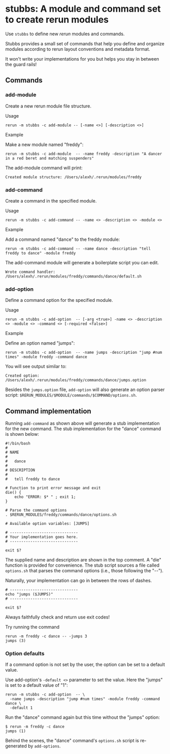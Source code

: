 # stubbs: A module and command set to create rerun modules

Use `stubbs` to define new *rerun* modules and commands.

Stubbs provides a small set of commands that 
help you define and organize modules according to
rerun layout conventions and metadata format. 

It won't write your implementations for you but
helps you stay in between the guard rails!

## Commands

### add-module

Create a new rerun module file structure.

Usage

    rerun -m stubbs -c add-module -- [-name <>] [-description <>]
    
Example

Make a new module named "freddy":

    rerun -m stubbs -c add-module  -- -name freddy -description "A dancer in a red beret and matching suspenders"

The add-module command will print:

    Created module structure: /Users/alexh/.rerun/modules/freddy

### add-command

Create a command in the specified module.

Usage

    rerun -m stubbs -c add-command -- -name <> -description <> -module <>

Example

Add a command named "dance" to the freddy module:

    rerun -m stubbs -c add-command -- -name dance -description "tell freddy to dance" -module freddy

The add-command module will generate a boilerplate script you can edit.

    Wrote command handler: /Users/alexh/.rerun/modules/freddy/commands/dance/default.sh

### add-option

Define a command option for the specified module.

Usage

    rerun -m stubbs -c add-option  -- [-arg <true>] -name <> -description <> -module <> -command <> [-required <false>]

Example

Define an option named "jumps":

    rerun -m stubbs -c add-option  -- -name jumps -description "jump #num times" -module freddy -command dance

You will see output similar to:

    Created option: /Users/alexh/.rerun/modules/freddy/commands/dance/jumps.option

Besides the `jumps.option` file, `add-option` will also generate an
option parser script: `$RERUN_MODULES/$MODULE/commands/$COMMAND/options.sh`.

## Command implementation

Running `add-command` as shown above will generate a stub implementation
for the new command.
The stub implementation for the "dance" command is shown below:

    #!/bin/bash
    #
    # NAME
    #
    #   dance 
    #
    # DESCRIPTION
    #
    #   tell freddy to dance
     
    # Function to print error message and exit
    die() {
        echo "ERROR: $* " ; exit 1;
    }
     
    # Parse the command options     
    . $RERUN_MODULES/freddy/commands/dance/options.sh
     
    # Available option variables: [JUMPS]
     
    # ------------------------------
    # Your implementation goes here.
    # ------------------------------
     
    exit $?

The supplied name and description are shown in the top comment.
A "die" function is provided for convenience. 
The stub script sources a file called `options.sh`
that parses the command options (i.e., those following the "--").

Naturally, your implementation can go in between the rows
of dashes. 

    # ------------------------------
    echo "jumps ($JUMPS)"
    # ------------------------------
    
    exit $?

Always faithfully check and return use exit codes!

Try running the command

    rerun -m freddy -c dance -- -jumps 3
    jumps (3)

### Option defaults

If a command option is not set by the user, the option
can be set to a default value.

Use add-option's `-default <>` parameter to set the value. 
Here the "jumps" is set to a default value of "1":

    rerun -m stubbs -c add-option  -- \
      -name jumps -description "jump #num times" -module freddy -command dance \
      -default 1

Run the "dance" command again but this time without the "jumps" option:

    $ rerun -m freddy -c dance
    jumps (1)
    
Behind the scenes, the "dance" command's `options.sh` script is re-generated
by `add-options`.


